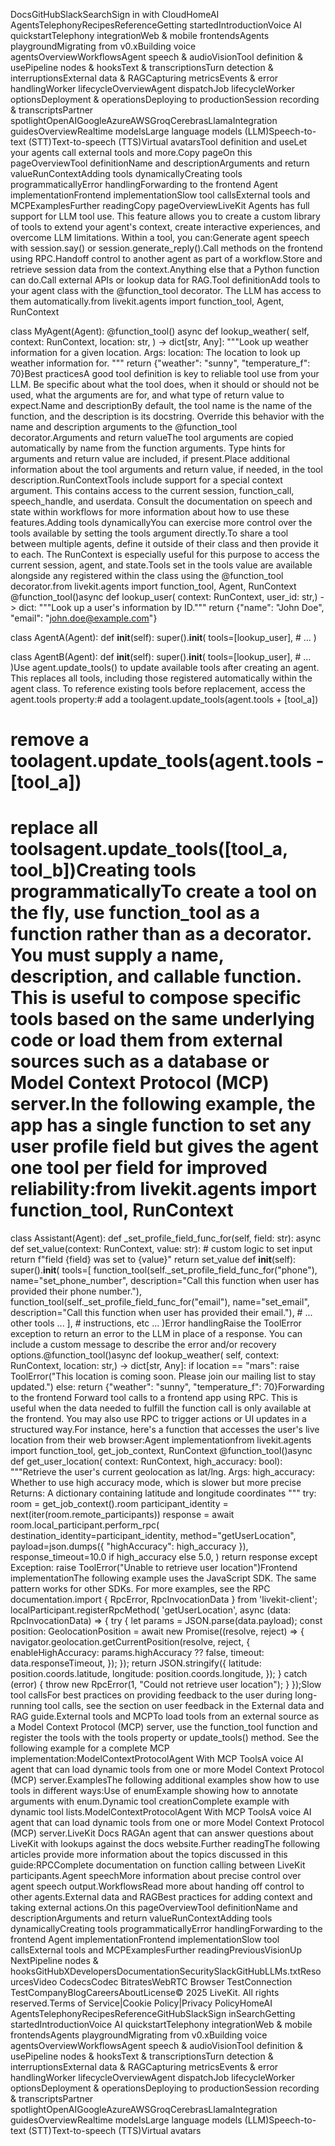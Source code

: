  DocsGitHubSlackSearchSign in with CloudHomeAI AgentsTelephonyRecipesReferenceGetting startedIntroductionVoice AI quickstartTelephony integrationWeb & mobile frontendsAgents playgroundMigrating from v0.xBuilding voice agentsOverviewWorkflowsAgent speech & audioVisionTool definition & usePipeline nodes & hooksText & transcriptionsTurn detection & interruptionsExternal data & RAGCapturing metricsEvents & error handlingWorker lifecycleOverviewAgent dispatchJob lifecycleWorker optionsDeployment & operationsDeploying to productionSession recording & transcriptsPartner spotlightOpenAIGoogleAzureAWSGroqCerebrasLlamaIntegration guidesOverviewRealtime modelsLarge language models (LLM)Speech-to-text (STT)Text-to-speech (TTS)Virtual avatarsTool definition and useLet your agents call external tools and more.Copy pageOn this pageOverviewTool definitionName and descriptionArguments and return valueRunContextAdding tools dynamicallyCreating tools programmaticallyError handlingForwarding to the frontend Agent implementationFrontend implementationSlow tool callsExternal tools and MCPExamplesFurther readingCopy pageOverviewLiveKit Agents has full support for LLM tool use. This feature allows you to create a custom library of tools to extend your agent's context, create interactive experiences, and overcome LLM limitations. Within a tool, you can:Generate agent speech with session.say() or session.generate_reply().Call methods on the frontend using RPC.Handoff control to another agent as part of a workflow.Store and retrieve session data from the context.Anything else that a Python function can do.Call external APIs or lookup data for RAG.Tool definitionAdd tools to your agent class with the @function_tool decorator. The LLM has access to them automatically.from livekit.agents import function_tool, Agent, RunContext

class MyAgent(Agent):    @function_tool()    async def lookup_weather(        self,        context: RunContext,        location: str,    ) -> dict[str, Any]:        """Look up weather information for a given location.                Args:            location: The location to look up weather information for.        """
        return {"weather": "sunny", "temperature_f": 70}Best practicesA good tool definition is key to reliable tool use from your LLM. Be specific about what the tool does, when it should or should not be used, what the arguments are for, and what type of return value to expect.Name and descriptionBy default, the tool name is the name of the function, and the description is its docstring. Override this behavior with the name and description arguments to the @function_tool decorator.Arguments and return valueThe tool arguments are copied automatically by name from the function arguments. Type hints for arguments and return value are included, if present.Place additional information about the tool arguments and return value, if needed, in the tool description.RunContextTools include support for a special context argument. This contains access to the current session, function_call, speech_handle, and userdata. Consult the documentation on speech and state within workflows for more information about how to use these features.Adding tools dynamicallyYou can exercise more control over the tools available by setting the tools argument directly.To share a tool between multiple agents, define it outside of their class and then provide it to each. The RunContext is especially useful for this purpose to access the current session, agent, and state.Tools set in the tools value are available alongside any registered within the class using the @function_tool decorator.from livekit.agents import function_tool, Agent, RunContext
@function_tool()async def lookup_user(    context: RunContext,    user_id: str,) -> dict:    """Look up a user's information by ID."""
    return {"name": "John Doe", "email": "john.doe@example.com"}

class AgentA(Agent):    def __init__(self):        super().__init__(            tools=[lookup_user],            # ...        )

class AgentB(Agent):    def __init__(self):        super().__init__(            tools=[lookup_user],            # ...        )Use agent.update_tools() to update available tools after creating an agent. This replaces all tools, including those registered automatically within the agent class. To reference existing tools before replacement, access the agent.tools property:# add a toolagent.update_tools(agent.tools + [tool_a]) 
# remove a toolagent.update_tools(agent.tools - [tool_a]) 
# replace all toolsagent.update_tools([tool_a, tool_b])Creating tools programmaticallyTo create a tool on the fly, use function_tool as a function rather than as a decorator. You must supply a name, description, and callable function. This is useful to compose specific tools based on the same underlying code or load them from external sources such as a database or Model Context Protocol (MCP) server.In the following example, the app has a single function to set any user profile field but gives the agent one tool per field for improved reliability:from livekit.agents import function_tool, RunContext
class Assistant(Agent):    def _set_profile_field_func_for(self, field: str):        async def set_value(context: RunContext, value: str):            # custom logic to set input            return f"field {field} was set to {value}"
        return set_value
    def __init__(self):        super().__init__(            tools=[                function_tool(self._set_profile_field_func_for("phone"),                              name="set_phone_number",                              description="Call this function when user has provided their phone number."),                function_tool(self._set_profile_field_func_for("email"),                              name="set_email",                              description="Call this function when user has provided their email."),                # ... other tools ...            ],            # instructions, etc ...        )Error handlingRaise the ToolError exception to return an error to the LLM in place of a response. You can include a custom message to describe the error and/or recovery options.@function_tool()async def lookup_weather(    self,    context: RunContext,    location: str,) -> dict[str, Any]:    if location == "mars":        raise ToolError("This location is coming soon. Please join our mailing list to stay updated.")    else:        return {"weather": "sunny", "temperature_f": 70}Forwarding to the frontend Forward tool calls to a frontend app using RPC. This is useful when the data needed to fulfill the function call is only available at the frontend. You may also use RPC to trigger actions or UI updates in a structured way.For instance, here's a function that accesses the user's live location from their web browser:Agent implementationfrom livekit.agents import function_tool, get_job_context, RunContext
@function_tool()async def get_user_location(    context: RunContext,    high_accuracy: bool):    """Retrieve the user's current geolocation as lat/lng.        Args:        high_accuracy: Whether to use high accuracy mode, which is slower but more precise        Returns:        A dictionary containing latitude and longitude coordinates    """    try:        room = get_job_context().room        participant_identity = next(iter(room.remote_participants))        response = await room.local_participant.perform_rpc(            destination_identity=participant_identity,            method="getUserLocation",            payload=json.dumps({                "highAccuracy": high_accuracy            }),            response_timeout=10.0 if high_accuracy else 5.0,        )        return response    except Exception:        raise ToolError("Unable to retrieve user location")Frontend implementationThe following example uses the JavaScript SDK. The same pattern works for other SDKs. For more examples, see the RPC documentation.import { RpcError, RpcInvocationData } from 'livekit-client';
localParticipant.registerRpcMethod(    'getUserLocation',    async (data: RpcInvocationData) => {        try {            let params = JSON.parse(data.payload);            const position: GeolocationPosition = await new Promise((resolve, reject) => {                navigator.geolocation.getCurrentPosition(resolve, reject, {                    enableHighAccuracy: params.highAccuracy ?? false,                    timeout: data.responseTimeout,                });            });
            return JSON.stringify({                latitude: position.coords.latitude,                longitude: position.coords.longitude,            });        } catch (error) {            throw new RpcError(1, "Could not retrieve user location");        }    });Slow tool callsFor best practices on providing feedback to the user during long-running tool calls, see the section on user feedback in the External data and RAG guide.External tools and MCPTo load tools from an external source as a Model Context Protocol (MCP) server, use the function_tool function and register the tools with the tools property or update_tools() method. See the following example for a complete MCP implementation:ModelContextProtocolAgent With MCP ToolsA voice AI agent that can load dynamic tools from one or more Model Context Protocol (MCP) server.ExamplesThe following additional examples show how to use tools in different ways:Use of enumExample showing how to annotate arguments with enum.Dynamic tool creationComplete example with dynamic tool lists.ModelContextProtocolAgent With MCP ToolsA voice AI agent that can load dynamic tools from one or more Model Context Protocol (MCP) server.LiveKit Docs RAGAn agent that can answer questions about LiveKit with lookups against the docs website.Further readingThe following articles provide more information about the topics discussed in this guide:RPCComplete documentation on function calling between LiveKit participants.Agent speechMore information about precise control over agent speech output.WorkflowsRead more about handing off control to other agents.External data and RAGBest practices for adding context and taking external actions.On this pageOverviewTool definitionName and descriptionArguments and return valueRunContextAdding tools dynamicallyCreating tools programmaticallyError handlingForwarding to the frontend Agent implementationFrontend implementationSlow tool callsExternal tools and MCPExamplesFurther readingPreviousVisionUp NextPipeline nodes & hooksGitHubXDevelopersDocumentationSecuritySlackGitHubLLMs.txtResourcesVideo CodecsCodec BitratesWebRTC Browser TestConnection TestCompanyBlogCareersAboutLicense© 2025 LiveKit. All rights reserved.Terms of Service|Cookie Policy|Privacy PolicyHomeAI AgentsTelephonyRecipesReferenceGitHubSlackSign inSearchGetting startedIntroductionVoice AI quickstartTelephony integrationWeb & mobile frontendsAgents playgroundMigrating from v0.xBuilding voice agentsOverviewWorkflowsAgent speech & audioVisionTool definition & usePipeline nodes & hooksText & transcriptionsTurn detection & interruptionsExternal data & RAGCapturing metricsEvents & error handlingWorker lifecycleOverviewAgent dispatchJob lifecycleWorker optionsDeployment & operationsDeploying to productionSession recording & transcriptsPartner spotlightOpenAIGoogleAzureAWSGroqCerebrasLlamaIntegration guidesOverviewRealtime modelsLarge language models (LLM)Speech-to-text (STT)Text-to-speech (TTS)Virtual avatars